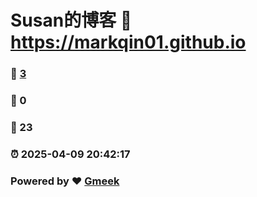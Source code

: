 # Susan的博客 :link: https://markqin01.github.io 
### :page_facing_up: [3](https://markqin01.github.io/tag.html) 
### :speech_balloon: 0 
### :hibiscus: 23 
### :alarm_clock: 2025-04-09 20:42:17 
### Powered by :heart: [Gmeek](https://github.com/Meekdai/Gmeek)
